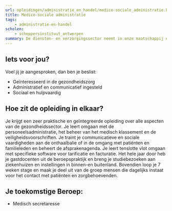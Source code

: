 ```yaml
---
url: opleidingen/administratie_en_handel/medico-sociale_administratie.html
title: Medico-sociale administratie
tags:
	- administratie-en-handel
scholen:
	- scheppersinstituut_antwerpen
summary: De diensten- en verzorgingssector neemt in onze maatschappij een steeds belangrijkere plaats in. Heel wat rusthuizen, revalidatiecentra, ziekenhuizen en psychiatrische instellingen zijn op zoek naar geëngageerde medewerkers voor de administratie en het onthaal.
---
```


## Iets voor jou?

Voel jij je aangesproken, dan ben je beslist:

* Geïnteresseerd in de gezondheidszorg
* Administratief en communicatief ingesteld
* Sociaal en hulpvaardig

## Hoe zit de opleiding in elkaar?

Je krijgt een zeer praktische en geïntegreerde opleiding over alle aspecten van de gezondheidssector. Je leert omgaan met de personeelsadministratie, het beheer van het medisch klassement en de veiligheidsvoorschriften. Je traint je communicatieve en sociale vaardigheden aan de onthaalbalie of in de omgang met patiënten en familieleden en beheert de afsprakenagenda. Je leert tenslotte vlot omgaan met specifieke software voor tarificatie en facturatie. Het hele jaar door heb je gastdocenten uit de beroepspraktijk en breng je studiebezoeken aan ziekenhuizen en instellingen in binnen-en buitenland. Bovendien loop je 7 weken stage en maak je deel uit van de groep mensen die dagelijks instaat voor het contact met patiënten en zorgbehoevenden.

## Je toekomstige Beroep:

* Medisch secretaresse
